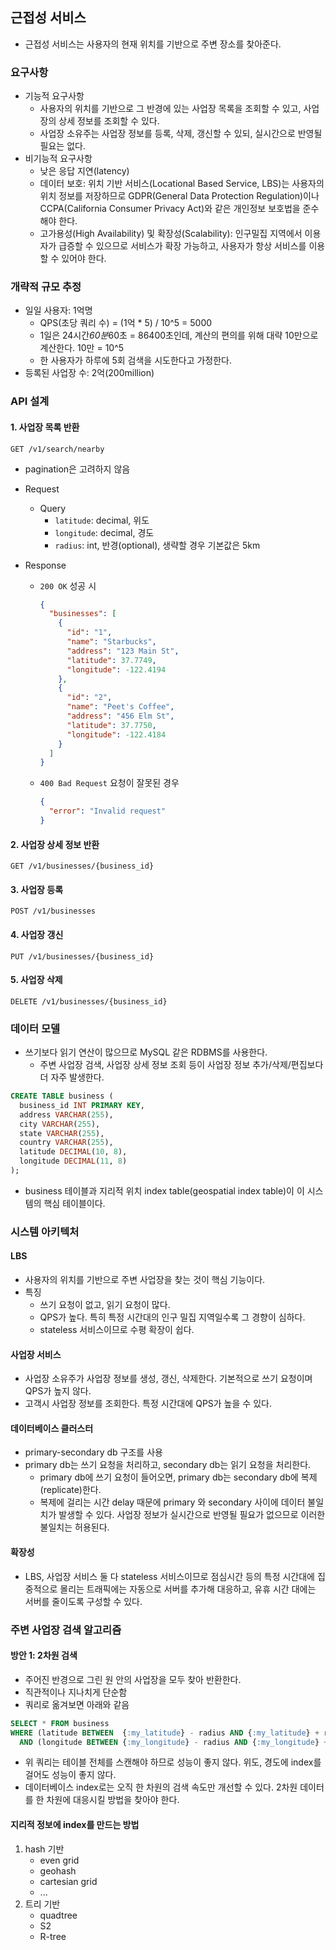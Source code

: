 ## 근접성 서비스 

- 근접성 서비스는 사용자의 현재 위치를 기반으로 주변 장소를 찾아준다.

### 요구사항

- 기능적 요구사항
  - 사용자의 위치를 기반으로 그 반경에 있는 사업장 목록을 조회할 수 있고, 사업장의 상세 정보를 조회할 수 있다. 
  - 사업장 소유주는 사업장 정보를 등록, 삭제, 갱신할 수 있되, 실시간으로 반영될 필요는 없다.
- 비기능적 요구사항
  - 낮은 응답 지연(latency)
  - 데이터 보호: 위치 기반 서비스(Locational Based Service, LBS)는 사용자의 위치 정보를 저장하므로 GDPR(General Data Protection Regulation)이나 CCPA(California Consumer Privacy Act)와 같은 개인정보 보호법을 준수해야 한다.
  - 고가용성(High Availability) 및 확장성(Scalability): 인구밀집 지역에서 이용자가 급증할 수 있으므로 서비스가 확장 가능하고, 사용자가 항상 서비스를 이용할 수 있어야 한다.

### 개략적 규모 추정

- 일일 사용자: 1억명
  - QPS(초당 쿼리 수) = (1억 * 5) / 10^5 = 5000
  - 1일은 24시간*60분*60초 = 86400초인데, 계산의 편의를 위해 대략 10만으로 계산한다. 10만 = 10^5
  - 한 사용자가 하루에 5회 검색을 시도한다고 가정한다.
- 등록된 사업장 수: 2억(200million)


### API 설계

#### 1. 사업장 목록 반환

```http
GET /v1/search/nearby
```

- pagination은 고려하지 않음
- Request
  - Query
    - `latitude`: decimal, 위도
    - `longitude`: decimal, 경도
    - `radius`: int, 반경(optional), 생략할 경우 기본값은 5km


- Response
  - `200 OK` 성공 시
    ```json
    {
      "businesses": [
        {
          "id": "1",
          "name": "Starbucks",
          "address": "123 Main St",
          "latitude": 37.7749,
          "longitude": -122.4194
        },
        {
          "id": "2",
          "name": "Peet's Coffee",
          "address": "456 Elm St",
          "latitude": 37.7750,
          "longitude": -122.4184
        }
      ]
    }
    ```
  - `400 Bad Request` 요청이 잘못된 경우
    ```json
    {
      "error": "Invalid request"
    }
    ```
    

#### 2. 사업장 상세 정보 반환

```http
GET /v1/businesses/{business_id}
```

#### 3. 사업장 등록

```http
POST /v1/businesses
```

#### 4. 사업장 갱신

```http
PUT /v1/businesses/{business_id}
```

#### 5. 사업장 삭제

```http
DELETE /v1/businesses/{business_id}
```


### 데이터 모델

- 쓰기보다 읽기 연산이 많으므로 MySQL 같은 RDBMS를 사용한다.
  - 주변 사업장 검색, 사업장 상세 정보 조회 등이 사업장 정보 추가/삭제/편집보다 더 자주 발생한다.


```sql
CREATE TABLE business (
  business_id INT PRIMARY KEY,
  address VARCHAR(255),
  city VARCHAR(255),
  state VARCHAR(255),
  country VARCHAR(255),
  latitude DECIMAL(10, 8),
  longitude DECIMAL(11, 8)
);
```

- business 테이블과 지리적 위치 index table(geospatial index table)이 이 시스템의 핵심 테이블이다.


### 시스템 아키텍처

#### LBS

- 사용자의 위치를 기반으로 주변 사업장을 찾는 것이 핵심 기능이다.
- 특징
  - 쓰기 요청이 없고, 읽기 요청이 많다.
  - QPS가 높다. 특히 특정 시간대의 인구 밀집 지역일수록 그 경향이 심하다.
  - stateless 서비스이므로 수평 확장이 쉽다.


#### 사업장 서비스

- 사업장 소유주가 사업장 정보를 생성, 갱신, 삭제한다. 기본적으로 쓰기 요청이며 QPS가 높지 않다.
- 고객시 사업장 정보를 조회한다. 특정 시간대에 QPS가 높을 수 있다.


#### 데이터베이스 클러스터

- primary-secondary db 구조를 사용
- primary db는 쓰기 요청을 처리하고, secondary db는 읽기 요청을 처리한다.
  - primary db에 쓰기 요청이 들어오면, primary db는 secondary db에 복제(replicate)한다.
  - 복제에 걸리는 시간 delay 때문에 primary 와 secondary 사이에 데이터 불일치가 발생할 수 있다. 사업장 정보가 실시간으로 반영될 필요가 없으므로 이러한 불일치는 허용된다.


#### 확장성

- LBS, 사업장 서비스 둘 다 stateless 서비스이므로 점심시간 등의 특정 시간대에 집중적으로 몰리는 트래픽에는 자동으로 서버를 추가해 대응하고, 유휴 시간 대에는 서버를 줄이도록 구성할 수 있다.



### 주변 사업장 검색 알고리즘

#### 방안 1: 2차원 검색

- 주어진 반경으로 그린 원 안의 사업장을 모두 찾아 반환한다.
- 직관적이나 지나치게 단순함
- 쿼리로 옮겨보면 아래와 같음

```sql
SELECT * FROM business
WHERE (latitude BETWEEN  {:my_latitude} - radius AND {:my_latitude} + radius)
  AND (longitude BETWEEN {:my_longitude} - radius AND {:my_longitude} + radius);
```

- 위 쿼리는 테이블 전체를 스캔해야 하므로 성능이 좋지 않다. 위도, 경도에 index를 걸어도 성능이 좋지 않다.
- 데이터베이스 index로는 오직 한 차원의 검색 속도만 개선할 수 있다. 2차원 데이터를 한 차원에 대응시킬 방법을 찾아야 한다.


#### 지리적 정보에 index를 만드는 방법

1. hash 기반
   - even grid
   - geohash
   - cartesian grid
   - ...
2. 트리 기반
   - quadtree
   - S2
   - R-tree


